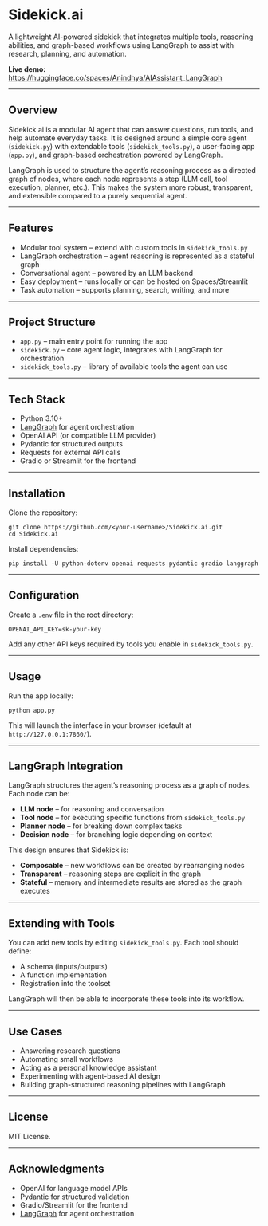 # Sidekick.ai

A lightweight AI-powered sidekick that integrates multiple tools, reasoning abilities, and graph-based workflows using LangGraph to assist with research, planning, and automation.

**Live demo:** https://huggingface.co/spaces/Anindhya/AIAssistant_LangGraph

---

## Overview

Sidekick.ai is a modular AI agent that can answer questions, run tools, and help automate everyday tasks. It is designed around a simple core agent (`sidekick.py`) with extendable tools (`sidekick_tools.py`), a user-facing app (`app.py`), and graph-based orchestration powered by LangGraph.

LangGraph is used to structure the agent’s reasoning process as a directed graph of nodes, where each node represents a step (LLM call, tool execution, planner, etc.). This makes the system more robust, transparent, and extensible compared to a purely sequential agent.

---

## Features

- Modular tool system – extend with custom tools in `sidekick_tools.py`
- LangGraph orchestration – agent reasoning is represented as a stateful graph
- Conversational agent – powered by an LLM backend
- Easy deployment – runs locally or can be hosted on Spaces/Streamlit
- Task automation – supports planning, search, writing, and more

---

## Project Structure

- `app.py` – main entry point for running the app
- `sidekick.py` – core agent logic, integrates with LangGraph for orchestration
- `sidekick_tools.py` – library of available tools the agent can use

---

## Tech Stack

- Python 3.10+
- [LangGraph](https://langchain-ai.github.io/langgraph/) for agent orchestration
- OpenAI API (or compatible LLM provider)
- Pydantic for structured outputs
- Requests for external API calls
- Gradio or Streamlit for the frontend

---

## Installation

Clone the repository:

    git clone https://github.com/<your-username>/Sidekick.ai.git
    cd Sidekick.ai

Install dependencies:

    pip install -U python-dotenv openai requests pydantic gradio langgraph

---

## Configuration

Create a `.env` file in the root directory:

    OPENAI_API_KEY=sk-your-key

Add any other API keys required by tools you enable in `sidekick_tools.py`.

---

## Usage

Run the app locally:

    python app.py

This will launch the interface in your browser (default at `http://127.0.0.1:7860/`).

---

## LangGraph Integration

LangGraph structures the agent’s reasoning process as a graph of nodes. Each node can be:

- **LLM node** – for reasoning and conversation
- **Tool node** – for executing specific functions from `sidekick_tools.py`
- **Planner node** – for breaking down complex tasks
- **Decision node** – for branching logic depending on context

This design ensures that Sidekick is:
- **Composable** – new workflows can be created by rearranging nodes
- **Transparent** – reasoning steps are explicit in the graph
- **Stateful** – memory and intermediate results are stored as the graph executes

---

## Extending with Tools

You can add new tools by editing `sidekick_tools.py`. Each tool should define:
- A schema (inputs/outputs)
- A function implementation
- Registration into the toolset

LangGraph will then be able to incorporate these tools into its workflow.

---

## Use Cases

- Answering research questions
- Automating small workflows
- Acting as a personal knowledge assistant
- Experimenting with agent-based AI design
- Building graph-structured reasoning pipelines with LangGraph

---

## License

MIT License.

---

## Acknowledgments

- OpenAI for language model APIs
- Pydantic for structured validation
- Gradio/Streamlit for the frontend
- [LangGraph](https://langchain-ai.github.io/langgraph/) for agent orchestration
